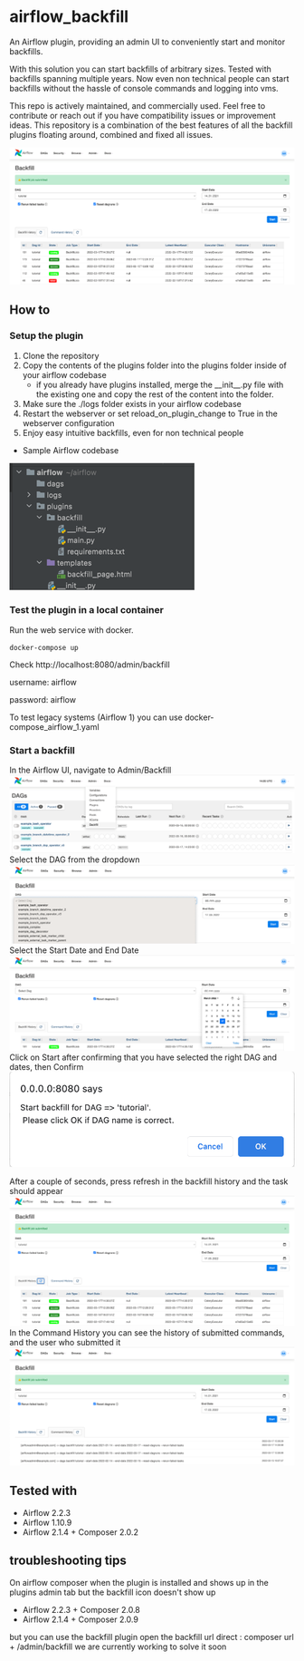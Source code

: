 # airflow_backfill
An Airflow plugin, providing an admin UI to conveniently start and monitor backfills.

With this solution you can start backfills of arbitrary sizes.
Tested with backfills spanning multiple years. Now even non technical people can start backfills without the hassle of console commands and logging into vms.

This repo is actively maintained, and commercially used. Feel free to contribute or reach out if you have compatibility issues or improvement ideas. This repository is a combination of the best features of all the backfill plugins floating around, combined and fixed all issues.

![img](img/ui-overview.png)

## How to
### Setup the plugin
1. Clone the repository
2. Copy the contents of the plugins folder into the plugins folder inside of your airflow codebase
   - if you already have plugins installed, merge the \_\_init\_\_.py file with the existing one and copy the rest of the content into the folder.
3. Make sure the ./logs folder exists in your airflow codebase
4. Restart the webserver or set reload_on_plugin_change to True in the webserver configuration
5. Enjoy easy intuitive backfills, even for non technical people
* Sample Airflow codebase

![img](img/folder_structure.png)
### Test the plugin in a local container
Run the web service with docker.

```
docker-compose up 
```
Check http://localhost:8080/admin/backfill

username: airflow

password: airflow

To test legacy systems (Airflow 1) you can use 
docker-compose_airflow_1.yaml
### Start a backfill
In the Airflow UI, navigate to Admin/Backfill
![img](img/navigate_admin_backfill.png)
Select the DAG from the dropdown
![img](img/dag_dropdown.png)
Select the Start Date and End Date
![img](img/date_selector.png)
Click on Start after confirming that you have selected the right DAG and dates, then Confirm
![img](img/confirm.png)

After a couple of seconds, press refresh in the backfill history and the task should appear
![img](img/backfill_history.png)
In the Command History you can see the history of submitted commands, and the user who submitted it
![img](img/command_history.png)





## Tested with
* Airflow 2.2.3
* Airflow 1.10.9
* Airflow 2.1.4 + Composer 2.0.2


## troubleshooting tips
On airflow composer when the plugin is installed and shows up in the plugins admin tab but the backfill icon doesn't show up 

* Airflow 2.2.3 + Composer 2.0.8
* Airflow 2.1.4 + Composer 2.0.9

but you can use the backfill plugin open the backfill url direct : composer url + /admin/backfill
we are currently working to solve it soon